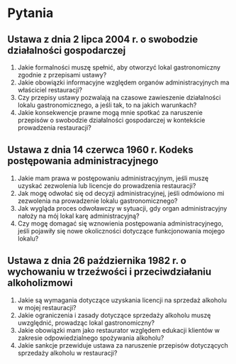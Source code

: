 # Pytania

## Ustawa z dnia 2 lipca 2004 r. o swobodzie działalności gospodarczej

1. Jakie formalności muszę spełnić, aby otworzyć lokal gastronomiczny zgodnie z przepisami ustawy?
2. Jakie obowiązki informacyjne względem organów administracyjnych ma właściciel restauracji?
3. Czy przepisy ustawy pozwalają na czasowe zawieszenie działalności lokalu gastronomicznego, a jeśli tak, to na jakich warunkach?
4. Jakie konsekwencje prawne mogą mnie spotkać za naruszenie przepisów o swobodzie działalności gospodarczej w kontekście prowadzenia restauracji?

## Ustawa z dnia 14 czerwca 1960 r. Kodeks postępowania administracyjnego

1. Jakie mam prawa w postępowaniu administracyjnym, jeśli muszę uzyskać zezwolenia lub licencje do prowadzenia restauracji?
2. Jak mogę odwołać się od decyzji administracyjnej, jeśli odmówiono mi zezwolenia na prowadzenie lokalu gastronomicznego?
3. Jak wygląda proces odwoławczy w sytuacji, gdy organ administracyjny nałoży na mój lokal karę administracyjną?
4. Czy mogę domagać się wznowienia postępowania administracyjnego, jeśli pojawiły się nowe okoliczności dotyczące funkcjonowania mojego lokalu?

## Ustawa z dnia 26 października 1982 r. o wychowaniu w trzeźwości i przeciwdziałaniu alkoholizmowi

1. Jakie są wymagania dotyczące uzyskania licencji na sprzedaż alkoholu w mojej restauracji?
2. Jakie ograniczenia i zasady dotyczące sprzedaży alkoholu muszę uwzględnić, prowadząc lokal gastronomiczny?
3. Jakie obowiązki mam jako restaurator względem edukacji klientów w zakresie odpowiedzialnego spożywania alkoholu?
4. Jakie sankcje przewiduje ustawa za naruszenie przepisów dotyczących sprzedaży alkoholu w restauracji?
